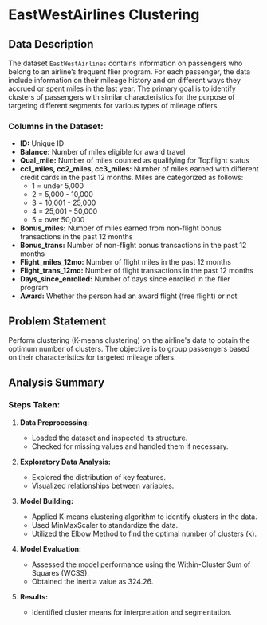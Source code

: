 # EastWestAirlines Clustering

## Data Description

The dataset `EastWestAirlines` contains information on passengers who belong to an airline’s frequent flier program. For each passenger, the data include information on their mileage history and on different ways they accrued or spent miles in the last year. The primary goal is to identify clusters of passengers with similar characteristics for the purpose of targeting different segments for various types of mileage offers.

### Columns in the Dataset:

- **ID:** Unique ID
- **Balance:** Number of miles eligible for award travel
- **Qual_mile:** Number of miles counted as qualifying for Topflight status
- **cc1_miles, cc2_miles, cc3_miles:** Number of miles earned with different credit cards in the past 12 months. Miles are categorized as follows:
  - 1 = under 5,000
  - 2 = 5,000 - 10,000
  - 3 = 10,001 - 25,000
  - 4 = 25,001 - 50,000
  - 5 = over 50,000
- **Bonus_miles:** Number of miles earned from non-flight bonus transactions in the past 12 months
- **Bonus_trans:** Number of non-flight bonus transactions in the past 12 months
- **Flight_miles_12mo:** Number of flight miles in the past 12 months
- **Flight_trans_12mo:** Number of flight transactions in the past 12 months
- **Days_since_enrolled:** Number of days since enrolled in the flier program
- **Award:** Whether the person had an award flight (free flight) or not

## Problem Statement

Perform clustering (K-means clustering) on the airline's data to obtain the optimum number of clusters. The objective is to group passengers based on their characteristics for targeted mileage offers.

## Analysis Summary

### Steps Taken:

1. **Data Preprocessing:**
   - Loaded the dataset and inspected its structure.
   - Checked for missing values and handled them if necessary.

2. **Exploratory Data Analysis:**
   - Explored the distribution of key features.
   - Visualized relationships between variables.

3. **Model Building:**
   - Applied K-means clustering algorithm to identify clusters in the data.
   - Used MinMaxScaler to standardize the data.
   - Utilized the Elbow Method to find the optimal number of clusters (k).

4. **Model Evaluation:**
   - Assessed the model performance using the Within-Cluster Sum of Squares (WCSS).
   - Obtained the inertia value as 324.26.

5. **Results:**
   - Identified cluster means for interpretation and segmentation.

